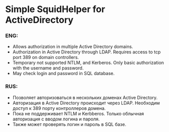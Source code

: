 # Simple SquidHelper for ActiveDirectory

### ENG:
* Allows authorization in multiple Active Directory domains.
* Authorization in Active Directory through LDAP. Requires access to tcp port 389 on domain controllers.
* Temporary not supported NTLM, and Kerberos. Only basic authorization with the username and password.
* May check login and password in SQL database.

### RUS:
* Позволяет авторизоваться в нескольких доменах Active  Directory.
* Авторизация в Active Directory происходит через LDAP. Необходим доступ к 389 порту контроллеров домена.
* Пока не поддерживает NTLM и Kerbberos. Только облычная авторизация с вводом логина и пароля.
* Также может проверять логин и пароль в SQL базе.
